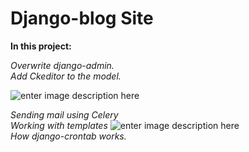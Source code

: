 ﻿# Django-blog Site

**In this project:**

_Overwrite django-admin._<br>
_Add Ckeditor to the model._

![enter image description here](https://telegra.ph/file/547d7d63f43a6aa04ffbe.png)

_Sending mail using Celery_<br>
_Working with templates_
![enter image description here](https://telegra.ph/file/0fe39e2ac500a74a54d81.png)
<br>
_How django-crontab works._
